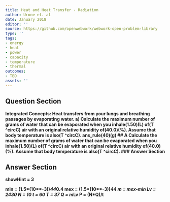 ```yaml
---
title: Heat and Heat Transfer - Radiation
author: Urone et. al
date: January 2018
editor: ''
source: https://github.com/openwebwork/webwork-open-problem-library
type: ''
tags:
- energy
- heat
- power
- capacity
- temperature
- thermal
outcomes:
- TBD
assets: ''
---
```


## Question Section 

<b>
Integrated Concepts: Heat transfers from your lungs and breathing passages by
evaporating water. 
a) Calculate the maximum number of grams of water that can be evaporated when you inhale(1.50)(L) of(T ^circC) air with an original relative humidity of(40.0)(%). Assume that body temperature is also(T ^circC). 
ans_rule(40)(g)
## A
Calculate the maximum number of grams of water that can be evaporated when you inhale(1.50)(L) of(T ^circC) air with an original relative humidity of(40.0)(%). Assume that body temperature is also(T ^circC). 
### Answer Section


## Answer Section

showHint = 3

min = (1.5*(10**-3))*44*0.4
mex = (1.5*(10**-3))*44
m = mex-min
Lv = 2430
N = 10
t = 60
T = 37
Q = m*Lv
P = (N*Q)/t